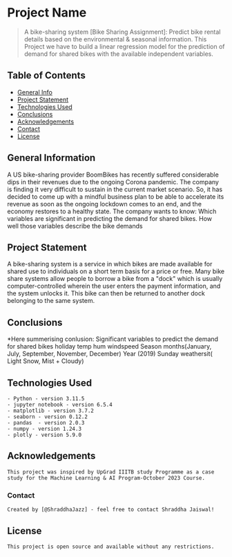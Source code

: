 # Project Name
> A bike-sharing system 
  [Bike Sharing Assignment]: 
    Predict bike rental details based on the environmental & seasonal information. This Project we have to build a linear regression model for the prediction of demand for shared bikes with the available independent variables.


## Table of Contents
* [General Info](#general-information)
* [Project Statement](#project-statement)
* [Technologies Used](#technologies-used)
* [Conclusions](#conclusions)
* [Acknowledgements](#acknowledgements)
* [Contact](#contact)
* [License](#license)


## General Information
A US bike-sharing provider BoomBikes has recently suffered considerable dips in their revenues due to the ongoing Corona pandemic. The company is finding it very difficult to sustain in the current market scenario. So, it has decided to come up with a mindful business plan to be able to accelerate its revenue as soon as the ongoing lockdown comes to an end, and the economy restores to a healthy state.
The company wants to know:
    Which variables are significant in predicting the demand for shared bikes.
    How well those variables describe the bike demands


## Project Statement
A bike-sharing system is a service in which bikes are made available for shared use to individuals on a short term basis for a price or free. Many bike share systems allow people to borrow a bike from a "dock" which is usually computer-controlled wherein the user enters the payment information, and the system unlocks it. This bike can then be returned to another dock belonging to the same system.


## Conclusions
*Here summerising conlusion:
Significant variables to predict the demand for shared bikes
    holiday
    temp
    hum
    windspeed
    Season
    months(January, July, September, November, December)
    Year (2019)
    Sunday
    weathersit( Light Snow, Mist + Cloudy)


## Technologies Used
    - Python - version 3.11.5
    - jupyter notebook - version 6.5.4
    - matplotlib - version 3.7.2
    - seaborn - version 0.12.2
    - pandas  - version 2.0.3
    - numpy - version 1.24.3
    - plotly - version 5.9.0


## Acknowledgements
    This project was inspired by UpGrad IIITB study Programme as a case study for the Machine Learning & AI Program-October 2023 Course.


### Contact
    Created by [@ShraddhaJazz] - feel free to contact Shraddha Jaiswal!


## License
    This project is open source and available without any restrictions.